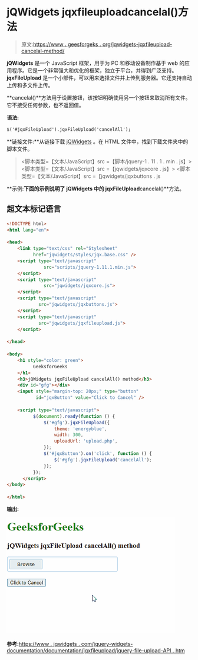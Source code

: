 # jQWidgets jqxfileuploadcancelal()方法

> 原文:[https://www . geesforgeks . org/jqwidgets-jqxfileupload-cancelal-method/](https://www.geeksforgeeks.org/jqwidgets-jqxfileupload-cancelall-method/)

**jQWidgets** 是一个 JavaScript 框架，用于为 PC 和移动设备制作基于 web 的应用程序。它是一个非常强大和优化的框架，独立于平台，并得到广泛支持。 **jqxFileUpload** 是一个小部件，可以用来选择文件并上传到服务器。它还支持自动上传和多文件上传。

**cancelal()**方法用于设置按钮，该按钮明确使用另一个按钮来取消所有文件。它不接受任何参数，也不返回值。

**语法:**

```html
$('#jqxFileUpload').jqxFileUpload('cancelAll');
```

**链接文件:**从链接下载 [jQWidgets](https://www.jqwidgets.com/download/) 。在 HTML 文件中，找到下载文件夹中的脚本文件。

> <link type="”text/css”" rel="”Stylesheet”" href="”jqwidgets/styles/jqx.base.css”">
> <脚本类型=【文本/JavaScript】src =【脚本/jquery-1 . 11 . 1 . min . js】></脚本>
> <脚本类型=【文本/JavaScript】src =【jqwidgets/jqxcore . js】></脚本>
> <脚本类型=【文本/JavaScript】src =【jqwidgets/jqxbuttons . js

**示例:**下面的示例说明了 jQWidgets 中的 jqxFileUpload**cancelal()**方法。

## 超文本标记语言

```html
<!DOCTYPE html>
<html lang="en">

<head>
    <link type="text/css" rel="Stylesheet" 
          href="jqwidgets/styles/jqx.base.css" />
    <script type="text/javascript" 
              src="scripts/jquery-1.11.1.min.js">
    </script>
    <script type="text/javascript" 
              src="jqwidgets/jqxcore.js">
    </script>
    <script type="text/javascript" 
            src="jqwidgets/jqxbuttons.js">
    </script>
    <script type="text/javascript" 
            src="jqwidgets/jqxfileupload.js">
    </script>

</head>

<body>
    <h1 style="color: green">
          GeeksforGeeks 
    </h1>
    <h3>jQWidgets jqxFileUpload cancelAll() method</h3> 
    <div id="gfg"></div>
    <input style="margin-top: 20px;" type="button"
           id="jqxButton" value="Click to Cancel" />

    <script type="text/javascript">
          $(document).ready(function () {
              $('#gfg').jqxFileUpload({ 
                  theme: 'energyblue',
                  width: 300,
                  uploadUrl: 'upload.php',
              });
              $('#jqxButton').on('click', function () {
                  $('#gfg').jqxFileUpload('cancelAll');
              });
          });
      </script>
</body>

</html>
```

**输出:**

![](img/ab06a2fc2917165df318d4ecfe3bafbe.png)

**参考:**[https://www . jqwidgets . com/jquery-widgets-documentation/documentation/jqxfileupload/jquery-file-upload-API . htm](https://www.jqwidgets.com/jquery-widgets-documentation/documentation/jqxfileupload/jquery-file-upload-api.htm)